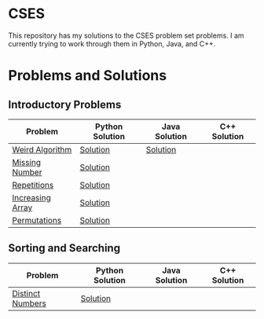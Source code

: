 # CSES 

This repository has my solutions to the CSES problem set problems. I am currently trying to work through them in Python, Java, and C++.

# Problems and Solutions

## Introductory Problems
| Problem | Python Solution | Java Solution | C++ Solution                                                               
|-|-|-|-|
| [Weird Algorithm](https://cses.fi/problemset/task/1068/) | [Solution](https://github.com/Nathan-Kimm/CSES/blob/master/Introductory-Problems/1.WeirdAlgorithm/solution.py)| [Solution](https://github.com/Nathan-Kimm/CSES/blob/master/Introductory-Problems/1.WeirdAlgorithm/solution.java) | |
| [Missing Number](https://cses.fi/problemset/task/1083/) | [Solution](https://github.com/Nathan-Kimm/CSES/blob/master/Introductory-Problems/2.MissingNumber/solution.py) | | |
| [Repetitions](https://cses.fi/problemset/task/1069) | [Solution](https://github.com/Nathan-Kimm/CSES/blob/master/Introductory-Problems/3.Repetitions/solution.py) | | |
| [Increasing Array](https://cses.fi/problemset/task/1094) | [Solution](https://github.com/Nathan-Kimm/CSES/blob/master/Introductory-Problems/4.IncreasingArray/solution.py)|| |
| [Permutations](https://cses.fi/problemset/task/1070) | [Solution](https://github.com/Nathan-Kimm/CSES/blob/master/Introductory-Problems/5.Permutations/solution.py) | | |
## Sorting and Searching
| Problem | Python Solution | Java Solution | C++ Solution
|-|-|-|-|
| [Distinct Numbers](https://cses.fi/problemset/task/1621) | [Solution](https://github.com/Nathan-Kimm/CSES/blob/master/Sorting-and-Searching/1.DistinctNumbers/solution.py) | |